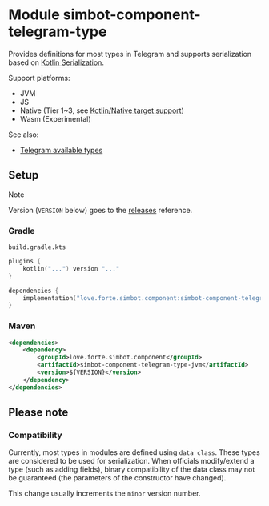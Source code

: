 # Module simbot-component-telegram-type

Provides definitions for most types in Telegram and supports serialization based on 
[Kotlin Serialization](https://github.com/Kotlin/kotlinx.serialization).

Support platforms:

- JVM
- JS
- Native (Tier 1~3, see [Kotlin/Native target support](https://kotlinlang.org/docs/native-target-support.html))
- Wasm (Experimental)

See also:

- [Telegram available types](https://core.telegram.org/bots/api#available-types)

## Setup

> [!note]
> Version (`VERSION` below) goes to the [releases](https://github.com/simple-robot/simbot-component-telegram/releases) reference.

### Gradle

`build.gradle.kts`

```kotlin
plugins {
    kotlin("...") version "..."
}

dependencies {
    implementation("love.forte.simbot.component:simbot-component-telegram-type:$VERSION")
}
```

### Maven

```xml
<dependencies>
    <dependency>
        <groupId>love.forte.simbot.component</groupId>
        <artifactId>simbot-component-telegram-type-jvm</artifactId>
        <version>${VERSION}</version>
    </dependency>
</dependencies>
```

## Please note
### Compatibility

Currently, most types in modules are defined using `data class`. These types are considered to be used for serialization.
When officials modify/extend a type (such as adding fields), binary compatibility of the data class may not be guaranteed 
(the parameters of the constructor have changed).

This change usually increments the `minor` version number.
